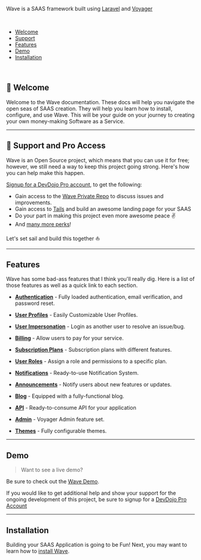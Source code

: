Wave is a SAAS framework built using [Laravel](https://laravel.com) and [Voyager](https://voyager.devdojo.com)

<br>

- [Welcome](#welcome)
- [Support](#support)
- [Features](#features)
- [Demo](#demo)
- [Installation](#installation)

<br>

<a name="welcome"></a>
## 👋 Welcome


Welcome to the Wave documentation. These docs will help you navigate the open seas of SAAS creation. They will help you learn how to install, configure, and use Wave. This will be your guide on your journey to creating your own money-making Software as a Service.

---

<a name="support"></a>
## 🚀 Support and Pro Access

Wave is an Open Source project, which means that you can use it for free; however, we still need a way to keep this project going strong. Here's how you can help make this happen.

<a href="https://devdojo.com/pro" target="_blank">Signup for a DevDojo Pro account</a>, to get the following:

- Gain access to the <a href="https://devdojo.com/wave#pro" target="_blank">Wave Private Repo</a> to discuss issues and improvements.
- Gain access to <a href="https://devdojo.com/wave/pro" target="_blank">Tails</a> and build an awesome landing page for your SAAS
- Do your part in making this project even more awesome peace ✌️
- And <a href="https://devdojo.com/pro" target="_blank">many more perks</a>!

Let's set sail and build this together ⛵

---

<a name="features"></a>

## Features
Wave has some bad-ass features that I think you'll really dig. Here is a list of those features as well as a quick link to each section.

- [**Authentication**](/docs/features/authentication) - Fully loaded authentication, email verification, and password reset.

- [**User Profiles**](/docs/features/user-profiles) - Easily Customizable User Profiles.

- [**User Impersonation**](/docs/features/user-impersonation) - Login as another user to resolve an issue/bug.

- [**Billing**](/docs/features/billing) - Allow users to pay for your service.

- [**Subscription Plans**](/docs/features/subscription-plans) - Subscription plans with different features.

- [**User Roles**](/docs/features/user-roles) - Assign a role and permissions to a specific plan.

- [**Notifications**](/docs/features/notifications) - Ready-to-use Notification System.

- [**Announcements**](/docs/features/announcements) - Notify users about new features or updates.

- [**Blog**](/docs/features/blog) - Equipped with a fully-functional blog.

- [**API**](/docs/features/api) - Ready-to-consume API for your application

- [**Admin**](/docs/features/admin) - Voyager Admin feature set.

- [**Themes**](/docs/features/themes) - Fully configurable themes.

---

<a name="demo"></a>
## Demo

> Want to see a live demo?

Be sure to check out the <a href="https://wave.devdojo.com" target="_blank">Wave Demo</a>.

If you would like to get additional help and show your support for the ongoing development of this project, be sure to signup for a <a href="https://devdojo.com/pro" target="_blank">DevDojo Pro Account</a>

---

<a name="installation"></a>
## Installation

Building your SAAS Application is going to be Fun! Next, you may want to learn how to [install Wave](/docs/installation).
